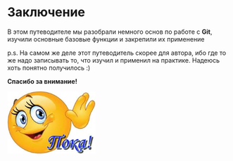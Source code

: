 # Заключение

В этом путеводителе мы разобрали немного основ по работе с **Git**, изучили основные базовые функции и закрепили их применение

p.s. На самом же деле этот путеводитель скорее для автора, ибо где то же надо записывать то, что изучил и применил на практике. Надеюсь хоть понятно получилось :)

**Спасибо за внимание!**

<img src="./assets/bye.jpg" width="200"/>
